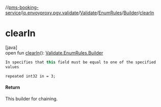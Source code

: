 //[pms-booking-service](../../../../../index.md)/[io.envoyproxy.pgv.validate](../../../index.md)/[Validate](../../index.md)/[EnumRules](../index.md)/[Builder](index.md)/[clearIn](clear-in.md)

# clearIn

[java]\
open fun [clearIn](clear-in.md)(): [Validate.EnumRules.Builder](index.md)

```kotlin
In specifies that this field must be equal to one of the specified
values

```
`repeated int32 in = 3;`

#### Return

This builder for chaining.